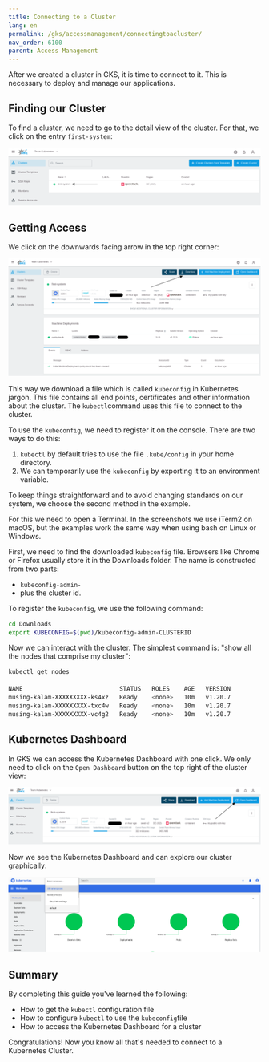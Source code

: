 ```yaml
---
title: Connecting to a Cluster
lang: en
permalink: /gks/accessmanagement/connectingtoacluster/
nav_order: 6100
parent: Access Management
---
```


After we created a cluster in GKS, it is time to connect to
it. This is necessary to deploy and manage our applications.

## Finding our Cluster

To find a cluster, we need to go to the detail view of the cluster.
For that, we click on the entry `first-system`:

![Step 1](connect_1.png)

## Getting Access

We click on the downwards facing arrow in the top right corner:

![Step 2](connect_2.png)

This way we download a file which is called `kubeconfig` in
Kubernetes jargon. This file contains all end points, certificates
and other information about the cluster. The `kubectl`command uses
this file to connect to the cluster.

To use the `kubeconfig`, we need to register it on the console.
There are two ways to do this:

1. `kubectl` by default tries to use the file `.kube/config`
   in your home directory.
1. We can temporarily use the `kubeconfig` by exporting it to
   an environment variable.

To keep things straightforward and to avoid changing standards
on our system, we choose the second method in the example.

For this we need to open a Terminal. In the screenshots we use
iTerm2 on macOS, but the examples work the same way when using
bash on Linux or Windows.

First, we need to find the downloaded `kubeconfig` file. Browsers
like Chrome or Firefox usually store it in the Downloads folder.
The name is constructed from two parts:

* `kubeconfig-admin-`
* plus the cluster id.

To register the `kubeconfig`, we use the following command:

```bash
cd Downloads
export KUBECONFIG=$(pwd)/kubeconfig-admin-CLUSTERID
```

Now we can interact with the cluster. The simplest command is: "show
all the nodes that comprise my cluster":

```bash
kubectl get nodes

NAME                           STATUS   ROLES    AGE   VERSION
musing-kalam-XXXXXXXXX-ks4xz   Ready    <none>   10m   v1.20.7
musing-kalam-XXXXXXXXX-txc4w   Ready    <none>   10m   v1.20.7
musing-kalam-XXXXXXXXX-vc4g2   Ready    <none>   10m   v1.20.7
```

## Kubernetes Dashboard

In GKS we can access the Kubernetes Dashboard with one click.
We only need to click on the `Open Dashboard` button on the top right of the cluster view:

![Step 4](connect_3.png)

Now we see the Kubernetes Dashboard and can explore our cluster
graphically:

![Step 5](connect_4.png)

## Summary

By completing this guide you've learned the following:

* How to get the `kubectl` configuration file
* How to configure `kubectl` to use the `kubeconfig`file
* How to access the Kubernetes Dashboard for a cluster

Congratulations! Now you know all that's needed to connect to a
Kubernetes Cluster.
